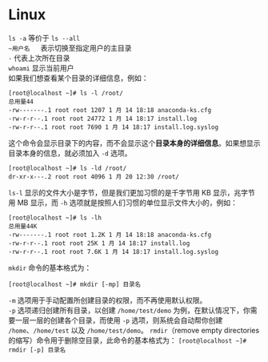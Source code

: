 # Linux
`ls -a` 等价于 `ls --all`  
`~用户名	`表示切换至指定用户的主目录  
` - ` 代表上次所在目录  
`whoami` 显示当前用户  
如果我们想查看某个目录的详细信息，例如：  
```
[root@localhost ~]# ls -l /root/
总用量44
-rw-------.1 root root 1207 1 月 14 18:18 anaconda-ks.cfg
-rw-r-r--.1 root root 24772 1 月 14 18:17 install.log
-rw-r-r--.1 root root 7690 1 月 14 18:17 install.log.syslog
```
这个命令会显示目录下的内容，而不会显示这个**目录本身的详细信息**。如果想显示目录本身的信息，就必须加入 `-d` 选项。  
```
[root@localhost ~]# ls -ld /root/
dr-xr-x---.2 root root 4096 1 月 20 12:30 /root/
```
`ls-l` 显示的文件大小是字节，但是我们更加习惯的是千字节用 KB 显示，兆字节用 MB 显示，而 `-h` 选项就是按照人们习惯的单位显示文件大小的，例如：
```
[root@localhost ~]# ls -lh
总用量44K
-rw-------.1 root root 1.2K 1 月 14 18:18 anaconda-ks.cfg
-rw-r-r--.1 root root 25K 1 月 14 18:17 install.log
-rw-r-r--.1 root root 7.6K 1 月 14 18:17 install.log.syslog
```
`mkdir` 命令的基本格式为：
```
[root@localhost ~]# mkdir [-mp] 目录名
```
`-m` 选项用于手动配置所创建目录的权限，而不再使用默认权限。  
`-p` 选项递归创建所有目录，以创建 `/home/test/demo` 为例，在默认情况下，你需要一层一层的创建各个目录，而使用 `-p` 选项，则系统会自动帮你创建 `/home`、`/home/test` 以及 `/home/test/demo`。
`rmdir`（remove empty directories 的缩写）命令用于删除空目录，此命令的基本格式为：
`[root@localhost ~]# rmdir [-p] 目录名`
